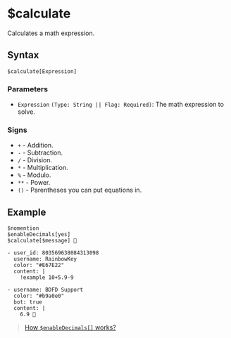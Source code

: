 # $calculate
Calculates a math expression.

## Syntax
```
$calculate[Expression]
```

### Parameters
- `Expression` `(Type: String || Flag: Required)`: The math expression to solve.

### Signs
- `+` - Addition.
- `-` - Subtraction.
- `/` - Division.
- `*` - Multiplication.
- `%` - Modulo.
- `**` - Power.
- `()` - Parentheses you can put equations in.

## Example
```
$nomention
$enableDecimals[yes]
$calculate[$message] 🧠
```

```discord yaml
- user_id: 803569638084313098
  username: RainbowKey
  color: "#E67E22"
  content: |
    !example 10+5.9-9

- username: BDFD Support
  color: "#b9a0e0"
  bot: true
  content: |
    6.9 🧠
```

> [How `$enableDecimals[]` works?](./bdscript/enableDecimals.md)
